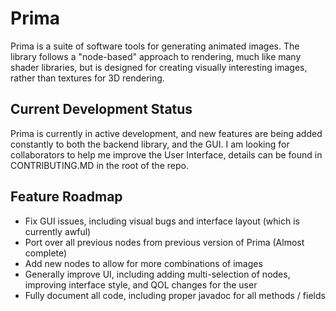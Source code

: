 # Prima
Prima is a suite of software tools for generating animated images. The library follows a "node-based" approach to rendering, much like many shader libraries, but is designed for creating visually interesting images, rather than textures for 3D rendering.

## Current Development Status
Prima is currently in active development, and new features are being added constantly to both the backend library, and the GUI. I am looking for collaborators to help me improve the User Interface, details can be found in CONTRIBUTING.MD in the root of the repo.

## Feature Roadmap
* Fix GUI issues, including visual bugs and interface layout (which is currently awful)
* Port over all previous nodes from previous version of Prima (Almost complete)
* Add new nodes to allow for more combinations of images
* Generally improve UI, including adding multi-selection of nodes, improving interface style, and QOL changes for the user
* Fully document all code, including proper javadoc for all methods / fields
